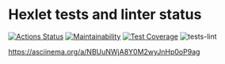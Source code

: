 # Hexlet tests and linter status

[![Actions Status](https://github.com/9lceHb/frontend-bootcamp-project-46/workflows/hexlet-check/badge.svg)](https://github.com/9lceHb/frontend-bootcamp-project-46/actions)
[![Maintainability](https://api.codeclimate.com/v1/badges/e6d862e84144237971ce/maintainability)](https://codeclimate.com/github/9lceHb/frontend-bootcamp-project-46/maintainability)
[![Test Coverage](https://api.codeclimate.com/v1/badges/e6d862e84144237971ce/test_coverage)](https://codeclimate.com/github/9lceHb/frontend-bootcamp-project-46/test_coverage)
![tests-lint](https://github.com/9lceHb/frontend-bootcamp-project-46/actions/workflows/tests-lint.yml/badge.svg)

<https://asciinema.org/a/NBUuNWjA8Y0M2wyJnHp0oP9ag>
